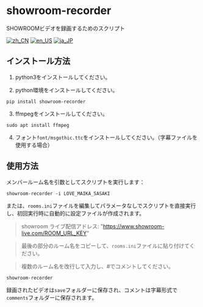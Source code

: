 # showroom-recorder
SHOWROOMビデオを録画するためのスクリプト

[![zh_CN](https://img.shields.io/badge/language-zh__CN-green.svg)](https://github.com/vacabun/showroom-recorder/blob/main/doc/README.zh_CN.md)
[![en_US](https://img.shields.io/badge/language-en__US-green.svg)](https://github.com/vacabun/showroom-recorder/blob/main/doc/README.en_US.md)
[![ja_JP](https://img.shields.io/badge/language-ja__JP-green.svg)](https://github.com/vacabun/showroom-recorder/blob/main/doc/README.ja_JP.md)

## インストール方法
1. python3をインストールしてください。

2. python環境をインストールしてください。

``` shell
pip install showroom-recorder
```

3. ffmpegをインストールしてください。

``` shell
sudo apt install ffmpeg
```

4. フォント`font/msgothic.ttc`をインストールしてください。（字幕ファイルを使用する場合）

## 使用方法
メンバールーム名を引数としてスクリプトを実行します：

``` shell
showroom-recorder -i LOVE_MAIKA_SASAKI
```

または、`rooms.ini`ファイルを編集してパラメータなしでスクリプトを直接実行し、初回実行時に自動的に設定ファイルが作成されます。

> showroom ライブ配信アドレス: "https://www.showroom-live.com/ROOM_URL_KEY"

> 最後の部分のルーム名をコピーして、`rooms.ini`ファイルに貼り付けてください。

> 複数のルーム名を改行して入力し、#でコメントしてください。

``` shell
showroom-recorder
```

録画されたビデオは`save`フォルダーに保存され、コメントは字幕形式で`comments`フォルダーに保存されます。
